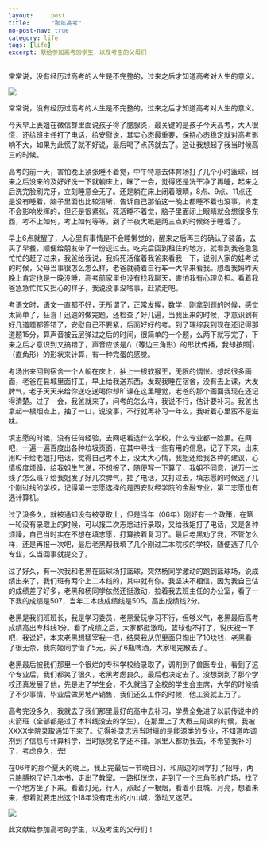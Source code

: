 ```yaml
---
layout:     post
title:      "那年高考"
no-post-nav: true
category: life
tags: [life]
excerpt: 献给参加高考的学生，以及考生的父母们
---
```


常常说，没有经历过高考的人生是不完整的，过来之后才知道高考对人生的意义。


![](https://liuyue.ren/img/2017/gaokao_before.jpg)

常常说，没有经历过高考的人生是不完整的，过来之后才知道高考对人生的意义。

今天早上表姐在微信群里面说孩子得了腮腺炎，最关键的是孩子今天高考，大人很慌，还给班主任打了电话，给安慰说，其实心态最重要，保持心态稳定就对高考影响不大，如果为此慌了就不好说，最后喝了点药就去了。这让我想起了我当时候高三的时候。

高考的前一天，害怕晚上紧张睡不着觉，中午特意去体育场打了几个小时篮球，回来之后没来的及好好洗一下就躺床上，眯了一会，觉得还是洗干净了再睡，起来之后洗完脸刷完牙，立刻睡意全无了。还是躺在床上闭着眼睛，8点、9点、11点还是没有睡着，脑子里面也比较清晰，告诉自己那怕这一晚上都睡不着也没事，肯定不会影响发挥的，但还是很紧张，死活睡不着觉，脑子里面闭上眼睛就会想很多东西，考不上如何，考上如何等等，到了半夜大概是两三点的时候终于睡着了。

早上6点就醒了，人心里有事情是不会睡懒觉的，醒来之后再三的确认了装备，去买了早餐，顺便给朋友带了一份送过去。吃完后回到租住的地方，就看到我爸急急忙忙的赶了过来，我爸给我说，我妈死活催着我爸来看我一下，说别人家的娃考试的时候，父母当事很怎么怎么样，老爸就骑着自行车一大早来看我。想着我妈昨天晚上肯定也是一晚没睡，高考前家里也没有找我聊天，害怕我有心理负担。看着我爸急急忙忙又担心的样子，我说没事没啥事，赶紧走吧。

考语文时，语文一直都不好，无所谓了，正常发挥，数学，刚拿到题的时候，感觉太简单了，狂喜！迅速的做完题，还检查了好几遍，当我出来的时候，才意识到有好几道题都答错了，安慰自己不要紧，后面好好的考。到了理综我到现在还记得那道题15分，算声音被云层弹过之后的时间，很简单的一个题，么两下就写完了，下来之后才意识到又搞错了，声音应该是/\（等边三角形）的形状传播，我却按照|\（直角形）的形状来计算，有一种完蛋的感觉。

考场出来回到宿舍一个人躺在床上，抽上一根软猴王，无限的惆怅。想起很多画面，老爸在县城里面打工，早上给我送东西，发现我睡在宿舍，没有去上课，大发脾气，老子天天来给你送吃送喝你却旷课在这里睡觉，老爸的那个画面我现在还记得清楚。过了一会，我爸就来了，问考的怎么样，我说不行，估计要补习。我爸也拿起一根烟点上，抽了一口，说没事，不行就再补习一年么，我听着心里蛮不是滋味。

填志愿的时候，没有任何经验，去网吧看选什么学校，什么专业都一脸黑。在网吧，一遍一遍百度出各种垃圾页面，在其中寻找一些有用的信息，记了下来，出来用IC卡给老姐打电话，觉得自己考不上，没太大心情，我姐还给我各种的建议，心情极度烦躁，给我姐生气说，不想报了，随便写一下算了，我姐不同意，说万一过线了怎么班？给我姐发了好几次脾气，挂了电话，又打过去，填志愿的时候选了几个刚过线的学校，记得第一志愿选择的是西安财经学院的金融专业，第二志愿也有选计算机。

过了没多久，就被通知没有被录取上，但是当年（06年）刚好有一个政策，在第一轮没有录取上的时候，可以报二次志愿进行录取，又给我姐打了电话，又是各种烦躁，自己当时实在不想在填志愿，打算接着复习了。最后老黑劝了我，不管怎么样，还是再报一次吧，最后老黑帮我填了几个刚过二本院校的学校，随便选了几个专业，么当回事就提交了。

过了好久，有一次我和老黑在篮球场打篮球，突然杨同学激动的跑到篮球场，说成绩出来了，我们班有两个上二本线的，其中就有你。我坚决不相信，因为我自己估的成绩差了好多，老黑和杨同学依然还挺激动，拉着我去班主任的办公室，看了一下我的成绩是507，当年二本线成绩线是505，高出成绩线2分。

老黑是我们班班长，我是学习委员，老黑爱玩学习不行，但够义气，老黑最后高考成绩高出专科线1分。看了成绩之后，大家都挺激动，篮球也不打了，说庆祝一下吧，我说好，本来老黑想猛宰我一把，结果我从兜里面只掏出了10块钱，老黑看了很无奈，我向姬同学借了5元，买了6瓶啤酒，大家喝完散去了。

老黑最后被我们那里一个很烂的专科学校给录取了，调剂到了兽医专业，看到了这个专业后，我们都笑了很久，老黑考虑良久，最后也决定去了。没想到到了那个学校还真发展了他，先是进了学生会，不久就当了全校的学生会主席，大学的时候搞了不少事情，毕业后做房地产销售，我们还么工作的时候，他工资就上万了。

高考完没多久，我就去了我们那里最好的高中去补习，学费全免进了以前传说中的火箭班（全部都是过了本科线没去的学生），在那里上了大概三周课的时候，我被XXXX学院录取通知下来了。记得补录志远当时填的是能源类的专业，不知道咋调剂到了信息与计算科学，当时感觉名字还不错。家里人都劝我去，不希望我补习了，考虑良久，去!

在06年的那个夏天的晚上，我上完最后一节晚自习，和周边的同学打了招呼，两只胳膊抱了好几本书，走出了教室。一路挺恍惚，走到了一个三角形的广场，找了一个地方坐了下来。看着灯光，行人，点起了一根烟，看着小县城、月亮，想着未来，想着就要走出这个18年没有走出的小山城，激动又迷茫。


![](https://liuyue.ren/img/2017/gaokao_after.jpg)


此文献给参加高考的学生，以及考生的父母们！



